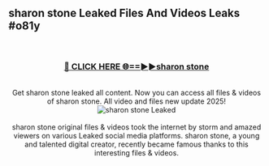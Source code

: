 ## sharon stone Leaked Files And Videos Leaks #o81y
<br>
<div align="center">
<h3><a href="https://watchclip.my.id/sharon stone" rel="nofollow">🔴 CLICK HERE 🌐==►►sharon stone</a></h3>
<br>
Get sharon stone leaked all content. Now you can access all files & videos of sharon stone. All video and files new update 2025!
<br>
<a href="https://watchclip.my.id/sharon stone" rel="nofollow" data-target="animated-image.originalLink"><img src="https://i.ibb.co.com/WyWwxjT/player-gif2.gif" alt="sharon stone Leaked" style="max-width: 100%; display: inline-block;" data-target="animated-image.originalImage"></a>
<br><br>
sharon stone original files & videos took the internet by storm and amazed viewers on various Leaked social media platforms. sharon stone, a young and talented digital creator, recently became famous thanks to this interesting files & videos.
</div>
<br>